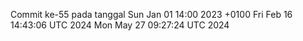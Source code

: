 Commit ke-55 pada tanggal Sun Jan 01 14:00 2023 +0100
Fri Feb 16 14:43:06 UTC 2024
Mon May 27 09:27:24 UTC 2024
